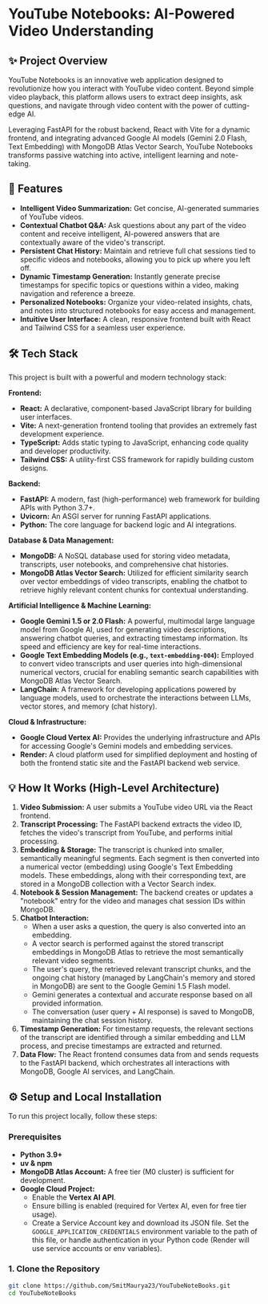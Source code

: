 # YouTube Notebooks: AI-Powered Video Understanding

## ✨ Project Overview

YouTube Notebooks is an innovative web application designed to revolutionize how you interact with YouTube video content. Beyond simple video playback, this platform allows users to extract deep insights, ask questions, and navigate through video content with the power of cutting-edge AI.

Leveraging FastAPI for the robust backend, React with Vite for a dynamic frontend, and integrating advanced Google AI models (Gemini 2.0 Flash, Text Embedding) with MongoDB Atlas Vector Search, YouTube Notebooks transforms passive watching into active, intelligent learning and note-taking.

## 🚀 Features

* **Intelligent Video Summarization:** Get concise, AI-generated summaries of YouTube videos.
* **Contextual Chatbot Q&A:** Ask questions about any part of the video content and receive intelligent, AI-powered answers that are contextually aware of the video's transcript.
* **Persistent Chat History:** Maintain and retrieve full chat sessions tied to specific videos and notebooks, allowing you to pick up where you left off.
* **Dynamic Timestamp Generation:** Instantly generate precise timestamps for specific topics or questions within a video, making navigation and reference a breeze.
* **Personalized Notebooks:** Organize your video-related insights, chats, and notes into structured notebooks for easy access and management.
* **Intuitive User Interface:** A clean, responsive frontend built with React and Tailwind CSS for a seamless user experience.

## 🛠️ Tech Stack

This project is built with a powerful and modern technology stack:

**Frontend:**
* **React:** A declarative, component-based JavaScript library for building user interfaces.
* **Vite:** A next-generation frontend tooling that provides an extremely fast development experience.
* **TypeScript:** Adds static typing to JavaScript, enhancing code quality and developer productivity.
* **Tailwind CSS:** A utility-first CSS framework for rapidly building custom designs.

**Backend:**
* **FastAPI:** A modern, fast (high-performance) web framework for building APIs with Python 3.7+.
* **Uvicorn:** An ASGI server for running FastAPI applications.
* **Python:** The core language for backend logic and AI integrations.

**Database & Data Management:**
* **MongoDB:** A NoSQL database used for storing video metadata, transcripts, user notebooks, and comprehensive chat histories.
* **MongoDB Atlas Vector Search:** Utilized for efficient similarity search over vector embeddings of video transcripts, enabling the chatbot to retrieve highly relevant content chunks for contextual understanding.

**Artificial Intelligence & Machine Learning:**
* **Google Gemini 1.5 or 2.0 Flash:** A powerful, multimodal large language model from Google AI, used for generating video descriptions, answering chatbot queries, and extracting timestamp information. Its speed and efficiency are key for real-time interactions.
* **Google Text Embedding Models (e.g., `text-embedding-004`):** Employed to convert video transcripts and user queries into high-dimensional numerical vectors, crucial for enabling semantic search capabilities with MongoDB Atlas Vector Search.
* **LangChain:** A framework for developing applications powered by language models, used to orchestrate the interactions between LLMs, vector stores, and memory (chat history).

**Cloud & Infrastructure:**
* **Google Cloud Vertex AI:** Provides the underlying infrastructure and APIs for accessing Google's Gemini models and embedding services.
* **Render:** A cloud platform used for simplified deployment and hosting of both the frontend static site and the FastAPI backend web service.

## 💡 How It Works (High-Level Architecture)

1.  **Video Submission:** A user submits a YouTube video URL via the React frontend.
2.  **Transcript Processing:** The FastAPI backend extracts the video ID, fetches the video's transcript from YouTube, and performs initial processing.
3.  **Embedding & Storage:** The transcript is chunked into smaller, semantically meaningful segments. Each segment is then converted into a numerical vector (embedding) using Google's Text Embedding models. These embeddings, along with their corresponding text, are stored in a MongoDB collection with a Vector Search index.
4.  **Notebook & Session Management:** The backend creates or updates a "notebook" entry for the video and manages chat session IDs within MongoDB.
5.  **Chatbot Interaction:**
    * When a user asks a question, the query is also converted into an embedding.
    * A vector search is performed against the stored transcript embeddings in MongoDB Atlas to retrieve the most semantically relevant video segments.
    * The user's query, the retrieved relevant transcript chunks, and the ongoing chat history (managed by LangChain's memory and stored in MongoDB) are sent to the Google Gemini 1.5 Flash model.
    * Gemini generates a contextual and accurate response based on all provided information.
    * The conversation (user query + AI response) is saved to MongoDB, maintaining the chat session history.
6.  **Timestamp Generation:** For timestamp requests, the relevant sections of the transcript are identified through a similar embedding and LLM process, and precise timestamps are extracted and returned.
7.  **Data Flow:** The React frontend consumes data from and sends requests to the FastAPI backend, which orchestrates all interactions with MongoDB, Google AI services, and LangChain.

## ⚙️ Setup and Local Installation

To run this project locally, follow these steps:

### Prerequisites

* **Python 3.9+**
* **uv & npm** 
* **MongoDB Atlas Account:** A free tier (M0 cluster) is sufficient for development.
* **Google Cloud Project:**
    * Enable the **Vertex AI API**.
    * Ensure billing is enabled (required for Vertex AI, even for free tier usage).
    * Create a Service Account key and download its JSON file. Set the `GOOGLE_APPLICATION_CREDENTIALS` environment variable to the path of this file, or handle authentication in your Python code (Render will use service accounts or env variables).

### 1. Clone the Repository

```bash
git clone https://github.com/SmitMaurya23/YouTubeNoteBooks.git
cd YouTubeNoteBooks
